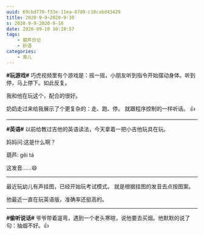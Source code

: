 ```yaml
---
uuid: 69cbd770-f33e-11ea-87d0-c18cabd43429
title: 2020-9-9~2020-9-10
s: 2020-9-9-2020-9-10
date: 2020-09-10 16:19:57
tags:
	- 葫芦日记
	- 妙语
categories:
	- 育儿
---
```



**\#玩游戏\#**
巧虎视频里有个游戏是：摇一摇，小朋友听到指令开始摆动身体。听到停，马上停下。如此反复。

我和他在玩这个，配合的很好。

奶奶走过来给我展示了个更复杂的：走、跑、停。 就跟程序控制的一样听话。 👍

---


**\#英语\#**
以前给教过吉他的英语读法，今天拿着一把小吉他玩具在玩。

妈妈问:这是什么啊？

葫芦: gěi tá

这发音......😄

<!-- more -->

---



最近玩幼儿有声挂图，已经开始玩考试模式。 就是根据挂图的发音去点按图案。

他最近一直在玩英语版，准确率还挺高的。



---



**\#偷听说话\#**
爷爷带着遛弯，遇到一个老头寒暄，说他要去买烟。他默默的说了句：抽烟不好。👍